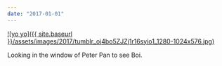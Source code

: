 ```yaml
---
date: "2017-01-01"
---
```


[![yo yo]({{ site.baseurl }}/assets/images/2017/tumblr_oj4bo5ZJZj1r16syio1_1280-1024x576.jpg)](https://mananamanana.com/ohpiglet/wp-content/uploads/2017/01/tumblr_oj4bo5ZJZj1r16syio1_1280.jpg)

Looking in the window of Peter Pan to see Boi.
